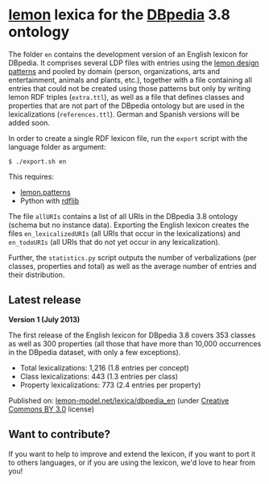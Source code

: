 # <a href="http://lemon-model.net/">lemon</a> lexica for the <a href="http://dbpedia.org">DBpedia</a> 3.8 ontology

The folder `en` contains the development version of an English lexicon for DBpedia. 
It comprises several LDP files with entries using the <a href="https://github.com/jmccrae/lemon.patterns">lemon design patterns</a>
and pooled by domain (person, organizations, arts and entertainment, animals and plants, etc.), 
together with a file containing all entries that could not be created using those patterns 
but only by writing lemon RDF triples (`extra.ttl`), as well as a file that defines classes and properties 
that are not part of the DBpedia ontology but are used in the lexicalizations (`references.ttl`). 
German and Spanish versions will be added soon.

In order to create a single RDF lexicon file, run the `export` script with the language folder as argument: 

```
$ ./export.sh en
```

This requires:

* <a href="https://github.com/jmccrae/lemon.patterns">lemon.patterns</a>
* Python with <a href="https://github.com/RDFLib/rdflib">rdflib</a>

The file `allURIs` contains a list of all URIs in the DBpedia 3.8 ontology (schema but no instance data). 
Exporting the English lexicon creates the files `en_lexicalizedURIs` (all URIs that occur in the lexicalizations) 
and `en_todoURIs` (all URIs that do not yet occur in any lexicalization).

Further, the `statistics.py` script outputs the number of verbalizations (per classes, properties and total)
as well as the average number of entries and their distribution. 

## Latest release

**Version 1 (July 2013)**

The first release of the English lexicon for DBpedia 3.8 covers 353 classes 
as well as 300 properties (all those that have more than 10,000 occurrences in the DBpedia dataset, 
with only a few exceptions).

* Total lexicalizations: 1,216 (1.8 entries per concept)
* Class lexicalizations: 443 (1.3 entries per class)
* Property lexicalizations: 773 (2.4 entries per property)

Published on: <a href="http://lemon-model.net/lexica/dbpedia_en">lemon-model.net/lexica/dbpedia_en</a> 
(under <a href="https://creativecommons.org/licenses/by/3.0/">Creative Commons BY 3.0</a> license)

## Want to contribute?

If you want to help to improve and extend the lexicon, if you want to port it to others languages,
 or if you are using the lexicon, we'd love to hear from you!
